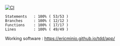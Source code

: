 [![CI](https://github.com/ericminio/tdd/actions/workflows/ci.yml/badge.svg)](https://github.com/ericminio/tdd/actions/workflows/ci.yml)

```
Statements   : 100% ( 53/53 )
Branches     : 100% ( 12/12 )
Functions    : 100% ( 17/17 )
Lines        : 100% ( 49/49 )
```


Working software : https://ericminio.github.io/tdd/app/
